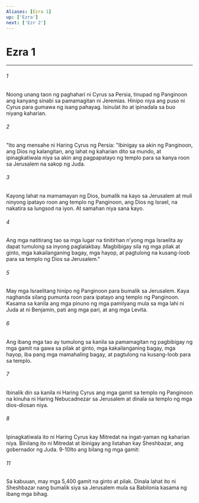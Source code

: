 ```yaml
---
Aliases: [Ezra 1]
up: ['Ezra']
next: ['Ezr 2']
---
```

# Ezra 1

***


###### 1 


Noong unang taon ng paghahari ni Cyrus sa Persia, tinupad ng Panginoon ang kanyang sinabi sa pamamagitan ni Jeremias. Hinipo niya ang puso ni Cyrus para gumawa ng isang pahayag. Isinulat ito at ipinadala sa buo niyang kaharian. 


###### 2 


"Ito ang mensahe ni Haring Cyrus ng Persia: "Ibinigay sa akin ng Panginoon, ang Dios ng kalangitan, ang lahat ng kaharian dito sa mundo, at ipinagkatiwala niya sa akin ang pagpapatayo ng templo para sa kanya roon sa Jerusalem na sakop ng Juda. 


###### 3 


Kayong lahat na mamamayan ng Dios, bumalik na kayo sa Jerusalem at muli ninyong ipatayo roon ang templo ng Panginoon, ang Dios ng Israel, na nakatira sa lungsod na iyon. At samahan niya sana kayo. 


###### 4 


Ang mga natitirang tao sa mga lugar na tinitirhan nʼyong mga Israelita ay dapat tumulong sa inyong paglalakbay. Magbibigay sila ng mga pilak at ginto, mga kakailanganing bagay, mga hayop, at pagtulong na kusang-loob para sa templo ng Dios sa Jerusalem." 


###### 5 


May mga Israelitang hinipo ng Panginoon para bumalik sa Jerusalem. Kaya naghanda silang pumunta roon para ipatayo ang templo ng Panginoon. Kasama sa kanila ang mga pinuno ng mga pamilyang mula sa mga lahi ni Juda at ni Benjamin, pati ang mga pari, at ang mga Levita. 


###### 6 


Ang ibang mga tao ay tumulong sa kanila sa pamamagitan ng pagbibigay ng mga gamit na gawa sa pilak at ginto, mga kakailanganing bagay, mga hayop, iba pang mga mamahaling bagay, at pagtulong na kusang-loob para sa templo. 


###### 7 


Ibinalik din sa kanila ni Haring Cyrus ang mga gamit sa templo ng Panginoon na kinuha ni Haring Nebucadnezar sa Jerusalem at dinala sa templo ng mga dios-diosan niya. 


###### 8 


Ipinagkatiwala ito ni Haring Cyrus kay Mitredat na ingat-yaman ng kaharian niya. Binilang ito ni Mitredat at ibinigay ang listahan kay Sheshbazar, ang gobernador ng Juda. 9-10Ito ang bilang ng mga gamit: 


###### 11 


Sa kabuuan, may mga 5,400 gamit na ginto at pilak. Dinala lahat ito ni Sheshbazar nang bumalik siya sa Jerusalem mula sa Babilonia kasama ng ibang mga bihag.
